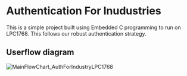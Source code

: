 # Authentication For Inudustries
This is a simple project built using Embedded C programming to run on LPC1768. This follows our robust authentication strategy.

## Userflow diagram
![MainFlowChart_AuthForIndustryLPC1768](https://github.com/sanjay-72/Authentication-For-Industries/assets/94333583/7fb775fc-daf2-4c19-a081-3207690bea77)

